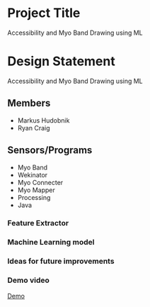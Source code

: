 
# Project Title

Accessibility and Myo Band Drawing using ML

# Design Statement

Accessibility and Myo Band Drawing using ML

## Members

* Markus Hudobnik
* Ryan Craig

## Sensors/Programs

* Myo Band
* Wekinator
* Myo Connecter
* Myo Mapper
* Processing
* Java

### Feature Extractor

### Machine Learning model

### Ideas for future improvements

### Demo video

[Demo](vimeo.com/257027096)
